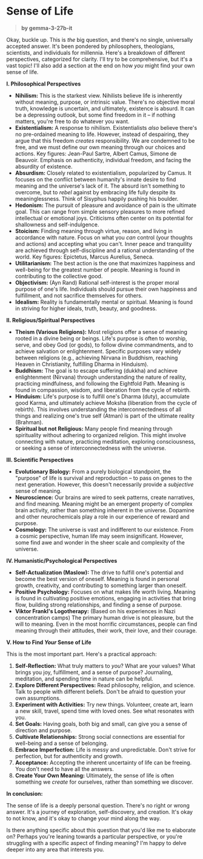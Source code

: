 # Sense of Life

> **by gemma-3-27b-it**

Okay, buckle up. This is *the* big question, and there's no single, universally accepted answer. It's been pondered by philosophers, theologians, scientists, and individuals for millennia. Here's a breakdown of different perspectives, categorized for clarity.  I'll try to be comprehensive, but it's a vast topic!  I'll also add a section at the end on how *you* might find your own sense of life.

**I. Philosophical Perspectives**

*   **Nihilism:**  This is the starkest view. Nihilists believe life is inherently without meaning, purpose, or intrinsic value.  There's no objective moral truth, knowledge is uncertain, and ultimately, existence is absurd.  It can be a depressing outlook, but some find freedom in it – if nothing matters, you're free to do whatever you want.
*   **Existentialism:**  A response to nihilism. Existentialists *also* believe there's no pre-ordained meaning to life.  However, instead of despairing, they argue that this freedom *creates* responsibility.  We are condemned to be free, and we must define our own meaning through our choices and actions. Key figures: Jean-Paul Sartre, Albert Camus, Simone de Beauvoir.  Emphasis on authenticity, individual freedom, and facing the absurdity of existence.
*   **Absurdism:** Closely related to existentialism, popularized by Camus.  It focuses on the conflict between humanity's innate desire to find meaning and the universe's lack of it.  The absurd isn't something to overcome, but to *rebel* against by embracing life fully despite its meaninglessness.  Think of Sisyphus happily pushing his boulder.
*   **Hedonism:**  The pursuit of pleasure and avoidance of pain is the ultimate goal.  This can range from simple sensory pleasures to more refined intellectual or emotional joys.  Criticisms often center on its potential for shallowness and self-indulgence.
*   **Stoicism:**  Finding meaning through virtue, reason, and living in accordance with nature.  Focus on what you *can* control (your thoughts and actions) and accepting what you can't.  Inner peace and tranquility are achieved through self-discipline and a rational understanding of the world.  Key figures: Epictetus, Marcus Aurelius, Seneca.
*   **Utilitarianism:**  The best action is the one that maximizes happiness and well-being for the greatest number of people.  Meaning is found in contributing to the collective good.
*   **Objectivism:** (Ayn Rand)  Rational self-interest is the proper moral purpose of one's life.  Individuals should pursue their own happiness and fulfillment, and not sacrifice themselves for others.
*   **Idealism:** Reality is fundamentally mental or spiritual. Meaning is found in striving for higher ideals, truth, beauty, and goodness.

**II. Religious/Spiritual Perspectives**

*   **Theism (Various Religions):**  Most religions offer a sense of meaning rooted in a divine being or beings.  Life's purpose is often to worship, serve, and obey God (or gods), to follow divine commandments, and to achieve salvation or enlightenment.  Specific purposes vary widely between religions (e.g., achieving Nirvana in Buddhism, reaching Heaven in Christianity, fulfilling Dharma in Hinduism).
*   **Buddhism:**  The goal is to escape suffering (dukkha) and achieve enlightenment (Nirvana) through understanding the nature of reality, practicing mindfulness, and following the Eightfold Path.  Meaning is found in compassion, wisdom, and liberation from the cycle of rebirth.
*   **Hinduism:**  Life's purpose is to fulfill one's Dharma (duty), accumulate good Karma, and ultimately achieve Moksha (liberation from the cycle of rebirth).  This involves understanding the interconnectedness of all things and realizing one's true self (Atman) is part of the ultimate reality (Brahman).
*   **Spiritual but not Religious:**  Many people find meaning through spirituality without adhering to organized religion. This might involve connecting with nature, practicing meditation, exploring consciousness, or seeking a sense of interconnectedness with the universe.



**III. Scientific Perspectives**

*   **Evolutionary Biology:** From a purely biological standpoint, the "purpose" of life is survival and reproduction – to pass on genes to the next generation.  However, this doesn't necessarily provide a *subjective* sense of meaning.
*   **Neuroscience:**  Our brains are wired to seek patterns, create narratives, and find meaning.  Meaning might be an emergent property of complex brain activity, rather than something inherent in the universe.  Dopamine and other neurochemicals play a role in our experience of reward and purpose.
*   **Cosmology:**  The universe is vast and indifferent to our existence.  From a cosmic perspective, human life may seem insignificant.  However, some find awe and wonder in the sheer scale and complexity of the universe.

**IV.  Humanistic/Psychological Perspectives**

*   **Self-Actualization (Maslow):**  The drive to fulfill one's potential and become the best version of oneself.  Meaning is found in personal growth, creativity, and contributing to something larger than oneself.
*   **Positive Psychology:**  Focuses on what makes life worth living.  Meaning is found in cultivating positive emotions, engaging in activities that bring flow, building strong relationships, and finding a sense of purpose.
*   **Viktor Frankl's Logotherapy:**  (Based on his experiences in Nazi concentration camps)  The primary human drive is not pleasure, but the will to meaning.  Even in the most horrific circumstances, people can find meaning through their attitudes, their work, their love, and their courage.




**V.  How to Find *Your* Sense of Life**

This is the most important part.  Here's a practical approach:

1.  **Self-Reflection:**  What truly matters to *you*? What are your values? What brings you joy, fulfillment, and a sense of purpose?  Journaling, meditation, and spending time in nature can be helpful.
2.  **Explore Different Perspectives:**  Read philosophy, religion, and science.  Talk to people with different beliefs.  Don't be afraid to question your own assumptions.
3.  **Experiment with Activities:**  Try new things.  Volunteer, create art, learn a new skill, travel, spend time with loved ones.  See what resonates with you.
4.  **Set Goals:**  Having goals, both big and small, can give you a sense of direction and purpose.
5.  **Cultivate Relationships:**  Strong social connections are essential for well-being and a sense of belonging.
6.  **Embrace Imperfection:**  Life is messy and unpredictable.  Don't strive for perfection, but for authenticity and growth.
7. **Acceptance:** Accepting the inherent uncertainty of life can be freeing.  You don't need to have all the answers.
8. **Create Your Own Meaning:**  Ultimately, the sense of life is often something we *create* for ourselves, rather than something we discover.




**In conclusion:**

The sense of life is a deeply personal question. There's no right or wrong answer. It's a journey of exploration, self-discovery, and creation.  It's okay to not know, and it's okay to change your mind along the way.  



Is there anything specific about this question that you'd like me to elaborate on?  Perhaps you're leaning towards a particular perspective, or you're struggling with a specific aspect of finding meaning?  I'm happy to delve deeper into any area that interests you.

